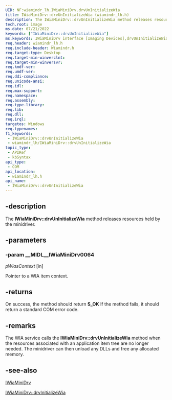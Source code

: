 ```yaml
---
UID: NF:wiamindr_lh.IWiaMiniDrv.drvUnInitializeWia
title: IWiaMiniDrv::drvUnInitializeWia (wiamindr_lh.h)
description: The IWiaMiniDrv::drvUnInitializeWia method releases resources held by the minidriver.
tech.root: image
ms.date: 07/21/2022
keywords: ["IWiaMiniDrv::drvUnInitializeWia"]
ms.keywords: IWiaMiniDrv interface [Imaging Devices],drvUnInitializeWia method, IWiaMiniDrv.drvUnInitializeWia, IWiaMiniDrv::drvUnInitializeWia, MiniDrv_2a06b98b-7b47-46d8-b158-8e6ff6bac6b9.xml, drvUnInitializeWia, drvUnInitializeWia method [Imaging Devices], drvUnInitializeWia method [Imaging Devices],IWiaMiniDrv interface, image.iwiaminidrv_drvuninitializewia, wiamindr_lh/IWiaMiniDrv::drvUnInitializeWia
req.header: wiamindr_lh.h
req.include-header: Wiamindr.h
req.target-type: Desktop
req.target-min-winverclnt: 
req.target-min-winversvr: 
req.kmdf-ver: 
req.umdf-ver: 
req.ddi-compliance: 
req.unicode-ansi: 
req.idl: 
req.max-support: 
req.namespace: 
req.assembly: 
req.type-library: 
req.lib: 
req.dll: 
req.irql: 
targetos: Windows
req.typenames: 
f1_keywords:
 - IWiaMiniDrv::drvUnInitializeWia
 - wiamindr_lh/IWiaMiniDrv::drvUnInitializeWia
topic_type:
 - APIRef
 - kbSyntax
api_type:
 - COM
api_location:
 - wiamindr_lh.h
api_name:
 - IWiaMiniDrv::drvUnInitializeWia
---
```


## -description

The **IWiaMiniDrv::drvUnInitializeWia** method releases resources held by the minidriver.

## -parameters

### -param __MIDL__IWiaMiniDrv0064

*pWiasContext* [in]

Pointer to a WIA item context.

## -returns

On success, the method should return **S_OK** If the method fails, it should return a standard COM error code.

## -remarks

The WIA service calls the **IWiaMiniDrv::drvUnInitializeWia** method when the resources associated with an application item tree are no longer needed. The minidriver can then unload any DLLs and free any allocated memory.

## -see-also

[IWiaMiniDrv](./nn-wiamindr_lh-iwiaminidrv.md)

[IWiaMiniDrv::drvInitializeWia](./nf-wiamindr_lh-iwiaminidrv-drvinitializewia.md)
